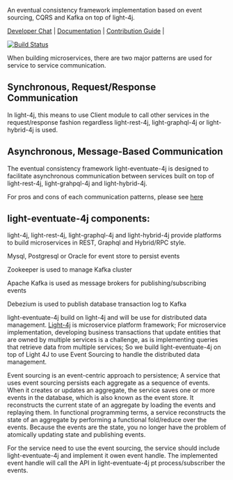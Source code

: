 An eventual consistency framework implementation based on event sourcing, CQRS and Kafka on top of light-4j. 

[Developer Chat](https://gitter.im/networknt/light-eventuate-4j) |
[Documentation](https://networknt.github.io/light-eventuate-4j) |
[Contribution Guide](CONTRIBUTING.md) |

[![Build Status](https://travis-ci.org/networknt/light-eventuate-4j.svg?branch=master)](https://travis-ci.org/networknt/light-eventuate-4j)


When building microservices, there are two major patterns are used for service
to service communication.

## Synchronous, Request/Response Communication

In light-4j, this means to use Client module to call other services in the request/response
fashion regardless light-rest-4j, light-graphql-4j or light-hybrid-4j is used. 
 
## Asynchronous, Message-Based Communication

The eventual consistency framework light-eventuate-4j is designed to facilitate asynchronous
communication between services built on top of light-rest-4j, light-grahpql-4j and light-hybrid-4j.

For pros and cons of each communication patterns, please see [here]()

## light-eventuate-4j components:

light-4j, light-rest-4j, light-graphql-4j and light-hybrid-4j provide platforms to build microservices in REST, Graphql and Hybrid/RPC style.

Mysql, Postgresql or Oracle for event store to persist events

Zookeeper is used to manage Kafka cluster

Apache Kafka is used as message brokers for publishing/subscribing events

Debezium is used to publish database transaction log to Kafka



light-eventuate-4j build on light-4j and will be use for distributed data management. [Light-4j](https://github.com/networknt/light-4j) 
is microservice platform framework; For microservice implementation, developing business 
transactions that update entities that are owned by multiple services is a challenge, as is 
implementing queries that retrieve data from multiple services;
So we build light-eventuate-4j on top of Light 4J to use Event Sourcing to handle the 
distributed data management.

Event sourcing is an event-centric approach to persistence; A service that uses event 
sourcing persists each aggregate as a sequence of events. When it creates or updates an 
aggregate, the service saves one or more events in the database, which is also known as 
the event store. It reconstructs the current state of an aggregate by loading the events 
and replaying them. In functional programming terms, a service reconstructs the state of 
an aggregate by performing a functional fold/reduce over the events. Because the events 
are the state, you no longer have the problem of atomically updating state and publishing 
events.

For the service need to use the event sourcing, the service should include light-eventuate-4j 
and implement it owen event handle. The implemented event handle will  call the API in 
light-eventuate-4j pt process/subscriber the events.



